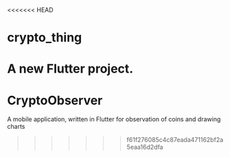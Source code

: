 <<<<<<< HEAD
# crypto_thing

A new Flutter project.
=======
# CryptoObserver
A mobile application, written in Flutter for observation of coins and drawing charts
>>>>>>> f61f276085c4c87eada471162bf2a5eaa16d2dfa
